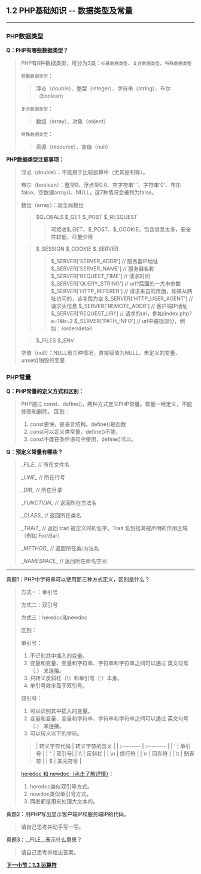 ## 1.2 PHP基础知识 -- 数据类型及常量
***

### PHP数据类型

**Q：PHP有哪些数据类型？**

> PHP有8种数据类型，可分为3类：`标量数据类型`、`复合数据类型`、`特殊数据类型`
> 
> `标量数据类型`：
>> 浮点（double）、整型（integer）、字符串（string）、布尔（boolean）
>
> `复合数据类型`：
>> 数组（array）、对象（object）
>
> `特殊数据类型`：
>> 资源（resource）、空值（null）

**PHP数据类型注意事项：**
> 浮点（double）：不能用于比较运算中（尤其是判等）。
> 
> 布尔（boolean）：整型0、浮点型0.0、空字符串' '、字符串'0'、布尔false、空数据array()、NULL，这7种情况会被判为false。
> 
> 数组（array）：超全局数组
>> \$GLOBALS
>> \$_GET
>> \$_POST
>> \$_RESQUEST
>>> 可接收\$_GET、\$_POST、\$_COOKIE，包含信息太多，安全性较低，尽量少用
> 
>> \$_SESSION
>> \$_COOKIE
>> \$_SERVER
>>> \$_SERVER['SERVER_ADDR'] // 服务器IP地址
>>> \$_SERVER['SERVER_NAME'] // 服务器名称
>>> \$_SERVER['REQUEST_TIME'] // 请求时间
>>> \$_SERVER['QUERY_STRING'] // url?后面的一大串参数
>>> \$_SERVER['HTTP_REFERER'] // 请求来自的页面，如果从网址访问的，该字段为空
>>> \$_SERVER['HTTP_USER_AGENT'] // 请求头信息
>>> \$_SERVER['REMOTE_ADDR'] // 客户端IP地址
>>> \$_SERVER['REQUEST_URI'] // 请求的uri，例如/index.php?a=1&b=2
>>> \$_SERVER['PATH_INFO'] // url中路径部分，例如：/order/detail
> 
>> \$_FILES
>> \$_ENV
> 
> 空值（null）：NULL有三种情况，直接赋值为NULL，未定义的变量、unset()销毁的变量

### PHP常量

**Q：PHP常量的定义方式和区别：**

> PHP通过 const、define()，两种方式定义PHP常量。常量一经定义，不能修改和删除。
> 区别：
> 1. const更快，是语言结构。define()是函数
> 2. const可以定义类常量，define()不能。
> 3. const不能在条件语句中使用，define()可以。

**Q：预定义常量有哪些？**

> \__FILE\__ // 所在文件名
> 
> \__LINE\__ // 所在行号
> 
> \__DIR\__ // 所在目录
> 
> \__FUNCTION\__ // 返回所在方法名
> 
> \__CLASS\__ // 返回所在类名
> 
> \__TRAIT\__ // 返回 trait 被定义时的名字。Trait 名包括其被声明的作用区域（例如 Foo\Bar）
> 
> \__METHOD\__ // 返回所在类/方法名
> 
> \__NAMESPACE\__ // 返回所在命名空间
> 

***
真题1：PHP中字符串可以使用那三种方式定义，区别是什么？

> 方式一：单引号
> 
> 方式二：双引号
> 
> 方式三：heredoc和newdoc
> 
> 区别：
> 
> 单引号：
> 1. 不识别其中插入的变量。
> 2. 变量和变量、变量和字符串、字符串和字符串之间可以通过 英文句号（.） 来连接。
> 3. 只转义反斜杠（\）和单引号（'）本身。
> 4. 单引号效率高于双引号。
> 
> 双引号：
> 1. 可以识别其中插入的变量。
> 2. 变量和变量、变量和字符串、字符串和字符串之间可以通过 英文句号（.） 来连接。
> 3. 可以转义以下的字符。
>> | 转义字符代码 | 转义字符的含义 |
> | :-------- | :-------- |
> | \' | 单引号 |
> | \" | 双引号|
> | \\\ | 反斜杠 |
> | \n | 换行符 |
> | \r | 回车符 |
> | \t | 制表符 |
> | \$ | 美元符号 |
> 
> [heredoc 和 newdoc（点击了解详情）](https://www.php.cn/php-weizijiaocheng-381946.html)：
> 1. heredoc类似双引号方式。
> 2. newdoc类似单引号方式。
> 3. 两者都是用来处理大文本的。

真题2：用PHP写出显示客户端IP和服务端IP的代码。

> 请自己思考并动手写一写。

真题3：__FILE__表示什么意思？

> 请自己思考并给出答案。


[**下一小节：1.3 运算符**](https://github.com/201502lisihao/PHP-Technology-Stack-Review/blob/master/1-PHP%E5%9F%BA%E7%A1%80%E7%9F%A5%E8%AF%86/1-3%E8%BF%90%E7%AE%97%E7%AC%A6.md)